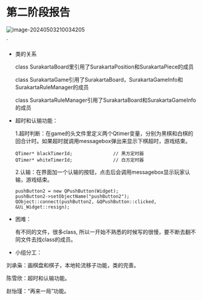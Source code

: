 # 第二阶段报告

![image-20240503210034205](C:\Users\USER\AppData\Roaming\Typora\typora-user-images\image-20240503210034205.png)

`



- 类的关系

  class SurakartaBoard里引用了SurakartaPosition和SurakartaPiece的成员

  class SurakartaGame引用了SurakartaBoard，SurakartaGameInfo和SurakartaRuleManager的成员

  class SurakartaRuleManager引用了SurakartaBoard和SurakartaGameInfo的成员

  

- 超时和认输功能：

  1.超时判断：在game的头文件里定义两个Qtimer变量，分别为黑棋和白棋的回合计时。如果超时就调用messagebox弹出来显示下棋超时，游戏结束。

      QTimer* blackTimerId;               // 黑方定时器
      QTimer* whiteTimerId;               // 白方定时器
  2.认输：在界面加一个认输的按钮，点击后会调用messagebox显示玩家认输，游戏结束。

      pushButton2 = new QPushButton(Widget);
      pushButton2->setObjectName("pushButton2");
      QObject::connect(pushButton2, &QPushButton::clicked, &Ui_Widget::resign);

- 困难：

  有不同的文件，很多class, 所以一开始不熟悉的时候写的很慢，要不断去翻不同文件去找class的成员。



- 小组分工：

刘承枭：画棋盘和棋子，本地轮流移子功能，类的完善。

陈雪欣：超时和认输功能。

赵怡瑾：“再来一局”功能。